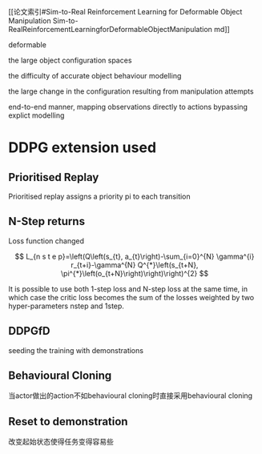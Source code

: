 [[论文索引#Sim-to-Real Reinforcement Learning for Deformable Object Manipulation Sim-to-RealReinforcementLearningforDeformableObjectManipulation md]]

deformable

the large object configuration spaces

the difficulty of accurate object behaviour modelling

the large change in the configuration resulting from manipulation attempts

end-to-end manner, mapping observations directly to actions bypassing explict modelling

# DDPG extension used

## Prioritised Replay

Prioritised replay assigns a priority pi to each transition

## N-Step returns

Loss function changed

$$
 L_{n s t e p}=\left(Q\left(s_{t}, a_{t}\right)-\sum_{i=0}^{N} \gamma^{i} r_{t+i}-\gamma^{N} Q^{*}\left(s_{t+N}, \pi^{*}\left(o_{t+N}\right)\right)\right)^{2} 
$$

It is possible to use both 1-step loss and N-step loss at the same time, in which case the critic loss becomes the sum of the losses weighted by two hyper-parameters nstep and 1step.

## DDPGfD

seeding the training with demonstrations

## Behavioural Cloning

当actor做出的action不如behavioural cloning时直接采用behavioural cloning

## Reset to demonstration

改变起始状态使得任务变得容易些





